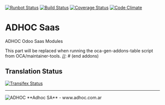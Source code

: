[![Runbot Status](http://runbot.adhoc.com.ar/runbot/badge/flat/17/9.0.svg)](http://runbot.adhoc.com.ar/runbot/repo/github-com-ingadhoc-saas-17)
[![Build Status](https://travis-ci.org/ingadhoc/saas.svg?branch=9.0)](https://travis-ci.org/ingadhoc/saas)
[![Coverage Status](https://coveralls.io/repos/ingadhoc/saas/badge.png?branch=9.0)](https://coveralls.io/r/ingadhoc/saas?branch=9.0)
[![Code Climate](https://codeclimate.com/github/ingadhoc/saas/badges/gpa.svg)](https://codeclimate.com/github/ingadhoc/saas)

# ADHOC Saas

ADHOC Odoo Saas Modules

[//]: # (addons)
This part will be replaced when running the oca-gen-addons-table script from OCA/maintainer-tools.
[//]: # (end addons)

Translation Status
------------------
[![Transifex Status](https://www.transifex.com/projects/p/ingadhoc-saas-9-0/chart/image_png)](https://www.transifex.com/projects/p/ingadhoc-saas-9-0)

----

<img alt="ADHOC" src="http://fotos.subefotos.com/83fed853c1e15a8023b86b2b22d6145bo.png" />
**Adhoc SA** - www.adhoc.com.ar
